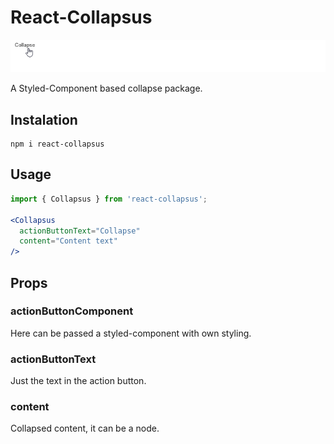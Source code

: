 # React-Collapsus

![Example](collapse.gif)

A Styled-Component based collapse package.


## Instalation

```
npm i react-collapsus
```

## Usage

```jsx
import { Collapsus } from 'react-collapsus';

<Collapsus 
  actionButtonText="Collapse"
  content="Content text" 
/>
```

## Props

### actionButtonComponent

Here can be passed a styled-component with own styling.

### actionButtonText

Just the text in the action button.

### content

Collapsed content, it can be a node.
